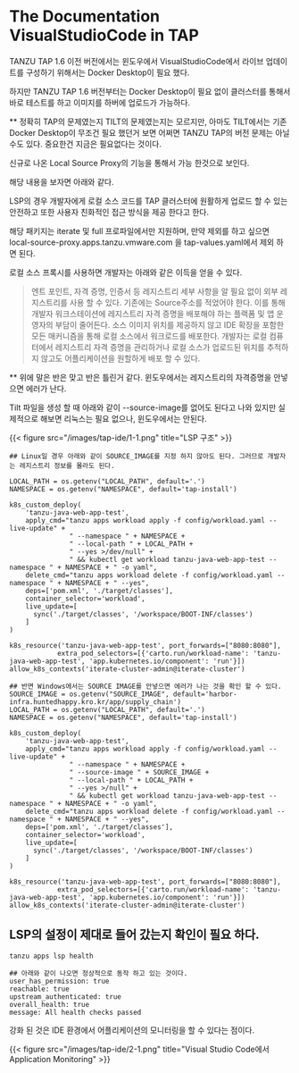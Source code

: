 # The Documentation VisualStudioCode in TAP


TANZU TAP 1.6 이전 버전에서는 윈도우에서 VisualStudioCode에서 라이브 업데이트를 구성하기 위해서는 Docker Desktop이 필요 했다. 

하지만 TANZU TAP 1.6 버전부터는 Docker Desktop이 필요 없이 클러스터를 통해서 바로 테스트를 하고 이미지를 하버에 업로드가 가능하다. 

** 정확히 TAP의 문제였는지 TILT의 문제였는지는 모르지만, 아마도 TILT에서는 기존 Docker Desktop이 무조건 필요 했던거 보면 어쩌면 TANZU TAP의 버전 문제는 아닐 수도 있다. 중요한건 지금은 필요없다는 것이다.

신규로 나온 Local Source Proxy의 기능을 통해서 가능 한것으로 보인다.

해당 내용을 보자면 아래와 같다.

LSP의 경우 개발자에게 로컬 소스 코드를 TAP 클러스터에 원활하게 업로드 할 수 있는 안전하고 또한 사용자 친화적인 접근 방식을 제공 한다고 한다. 

해당 패키지는 iterate 및 full 프로파일에서만 지원하며, 만약 제외를 하고 싶으면 local-source-proxy.apps.tanzu.vmware.com 을 tap-values.yaml에서 제외 하면 된다.

로컬 소스 프록시를 사용하면 개발자는 아래와 같은 이득을 얻을 수 있다.
> 엔트 포인트, 자격 증명, 인증서 등 레지스트리 세부 사항을 알 필요 없이 외부 레지스트리를 사용 할 수 있다. 기존에는 Source주소를 적었어야 한다. 이를 통해 개발자 워크스테이션에 레지스트리 자격 증명을 배포해야 하는 플랙폼 및 앱 운영자의 부담이 줄어든다.
> 소스 이미지 위치를 제공하지 않고 IDE 확장을 포함한 모든 매커니즘을 통해 로컬 소스에서 워크로드를 배포한다. 개발자는 로컬 컴퓨터에서 레지스트리 자격 증명을 관리하거나 로컬 소스가 업로드된 위치를 추적하지 않고도 어플리케이션을 원할하게 배포 할 수 있다. 

** 위에 말은 반은 맞고 반은 틀린거 같다. 윈도우에서는 레지스트리의 자격증명을 안넣으면 에러가 난다.

Tilt 파일을 생성 할 때 아래와 같이 --source-image를 없어도 된다고 나와 있지만 실제적으로 해보면 리눅스는 필요 없으나, 윈도우에서는 안된다. 

{{< figure src="/images/tap-ide/1-1.png" title="LSP 구조" >}}


```shell
## Linux일 경우 아래와 같이 SOURCE_IMAGE를 지정 하지 않아도 된다. 그러므로 개발자는 레지스트리 정보를 몰라도 된다.

LOCAL_PATH = os.getenv("LOCAL_PATH", default='.')
NAMESPACE = os.getenv("NAMESPACE", default='tap-install')

k8s_custom_deploy(
    'tanzu-java-web-app-test',
    apply_cmd="tanzu apps workload apply -f config/workload.yaml --live-update" +
               " --namespace " + NAMESPACE +
               " --local-path " + LOCAL_PATH +
               " --yes >/dev/null" +
               " && kubectl get workload tanzu-java-web-app-test --namespace " + NAMESPACE + " -o yaml",
    delete_cmd="tanzu apps workload delete -f config/workload.yaml --namespace " + NAMESPACE + " --yes",
    deps=['pom.xml', './target/classes'],
    container_selector='workload',
    live_update=[
      sync('./target/classes', '/workspace/BOOT-INF/classes')
    ]
)

k8s_resource('tanzu-java-web-app-test', port_forwards=["8080:8080"],
            extra_pod_selectors=[{'carto.run/workload-name': 'tanzu-java-web-app-test', 'app.kubernetes.io/component': 'run'}])
allow_k8s_contexts('iterate-cluster-admin@iterate-cluster')
```

```shell
## 반면 Windows에서는 SOURCE IMAGE를 안넣으면 에러가 나는 것을 확인 할 수 있다. 
SOURCE_IMAGE = os.getenv("SOURCE_IMAGE", default='harbor-infra.huntedhappy.kro.kr/app/supply_chain')
LOCAL_PATH = os.getenv("LOCAL_PATH", default='.')
NAMESPACE = os.getenv("NAMESPACE", default='tap-install')

k8s_custom_deploy(
    'tanzu-java-web-app-test',
    apply_cmd="tanzu apps workload apply -f config/workload.yaml --live-update" +
               " --namespace " + NAMESPACE +
               " --source-image " + SOURCE_IMAGE + 
               " --local-path " + LOCAL_PATH +
               " --yes >/null" +
               " && kubectl get workload tanzu-java-web-app-test --namespace " + NAMESPACE + " -o yaml",
    delete_cmd="tanzu apps workload delete -f config/workload.yaml --namespace " + NAMESPACE + " --yes",
    deps=['pom.xml', './target/classes'],
    container_selector='workload',
    live_update=[
      sync('./target/classes', '/workspace/BOOT-INF/classes')
    ]
)

k8s_resource('tanzu-java-web-app-test', port_forwards=["8080:8080"],
            extra_pod_selectors=[{'carto.run/workload-name': 'tanzu-java-web-app-test', 'app.kubernetes.io/component': 'run'}])
allow_k8s_contexts('iterate-cluster-admin@iterate-cluster')
```

## LSP의 설정이 제대로 들어 갔는지 확인이 필요 하다.
```shell
tanzu apps lsp health

## 아래와 같이 나오면 정상적으로 동작 하고 있는 것이다.
user_has_permission: true
reachable: true
upstream_authenticated: true
overall_health: true
message: All health checks passed
```

강화 된 것은 IDE 환경에서 어플리케이션의 모니터링을 할 수 있다는 점이다. 

{{< figure src="/images/tap-ide/2-1.png" title="Visual Studio Code에서 Application Monitoring" >}}

